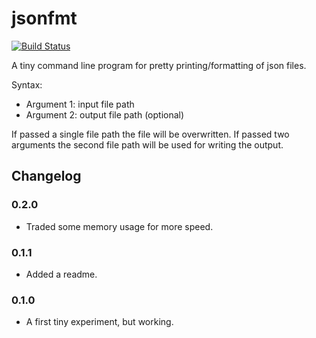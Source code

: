 jsonfmt
=======

[![Build Status](https://github.com/anderejd/jsonfmt/workflows/Rust/badge.svg)](https://github.com/anderejd/jsonfmt/actions)

A tiny command line program for pretty printing/formatting of json files.

Syntax:
 - Argument 1: input file path
 - Argument 2: output file path (optional)

If passed a single file path the file will be overwritten. If passed two
arguments the second file path will be used for writing the output.

Changelog
---------

### 0.2.0
 - Traded some memory usage for more speed.

### 0.1.1
 - Added a readme.

### 0.1.0
 - A first tiny experiment, but working.

